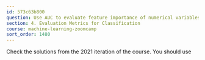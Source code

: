```yaml
---
id: 573c63b800
question: Use AUC to evaluate feature importance of numerical variables
section: 4. Evaluation Metrics for Classification
course: machine-learning-zoomcamp
sort_order: 1480
---
```


Check the solutions from the 2021 iteration of the course. You should use

